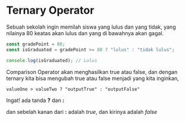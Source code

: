 # Ternary Operator

Sebuah sekolah ingin memilah siswa yang lulus dan yang tidak, yang nilainya 80 keatas akan lulus dan yang di bawahnya akan gagal.

```javascript
const gradePoint = 80;
const isGraduated = gradePoint >= 80 ? "lulus" : "tidak lulus";

console.log(isGraduated); // Lulus
```

Comparison Operator akan menghasilkan true atau false, dan dengan ternary kita bisa mengubah true atau false menjadi yang kita inginkan,

```
valueOne > valueTwo ? "outputTrue" : "outputFalse"
```

Ingat! ada tanda **?** dan **:**

dan sebelah kanan dari **:** adalah _true_, dan kirinya adalah _false_
